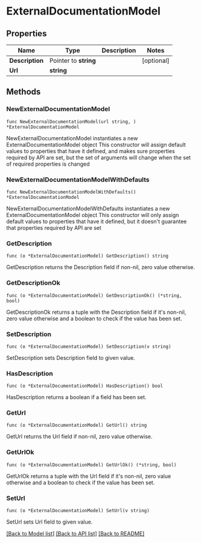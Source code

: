 # ExternalDocumentationModel

## Properties

Name | Type | Description | Notes
------------ | ------------- | ------------- | -------------
**Description** | Pointer to **string** |  | [optional] 
**Url** | **string** |  | 

## Methods

### NewExternalDocumentationModel

`func NewExternalDocumentationModel(url string, ) *ExternalDocumentationModel`

NewExternalDocumentationModel instantiates a new ExternalDocumentationModel object
This constructor will assign default values to properties that have it defined,
and makes sure properties required by API are set, but the set of arguments
will change when the set of required properties is changed

### NewExternalDocumentationModelWithDefaults

`func NewExternalDocumentationModelWithDefaults() *ExternalDocumentationModel`

NewExternalDocumentationModelWithDefaults instantiates a new ExternalDocumentationModel object
This constructor will only assign default values to properties that have it defined,
but it doesn't guarantee that properties required by API are set

### GetDescription

`func (o *ExternalDocumentationModel) GetDescription() string`

GetDescription returns the Description field if non-nil, zero value otherwise.

### GetDescriptionOk

`func (o *ExternalDocumentationModel) GetDescriptionOk() (*string, bool)`

GetDescriptionOk returns a tuple with the Description field if it's non-nil, zero value otherwise
and a boolean to check if the value has been set.

### SetDescription

`func (o *ExternalDocumentationModel) SetDescription(v string)`

SetDescription sets Description field to given value.

### HasDescription

`func (o *ExternalDocumentationModel) HasDescription() bool`

HasDescription returns a boolean if a field has been set.

### GetUrl

`func (o *ExternalDocumentationModel) GetUrl() string`

GetUrl returns the Url field if non-nil, zero value otherwise.

### GetUrlOk

`func (o *ExternalDocumentationModel) GetUrlOk() (*string, bool)`

GetUrlOk returns a tuple with the Url field if it's non-nil, zero value otherwise
and a boolean to check if the value has been set.

### SetUrl

`func (o *ExternalDocumentationModel) SetUrl(v string)`

SetUrl sets Url field to given value.



[[Back to Model list]](../README.md#documentation-for-models) [[Back to API list]](../README.md#documentation-for-api-endpoints) [[Back to README]](../README.md)


